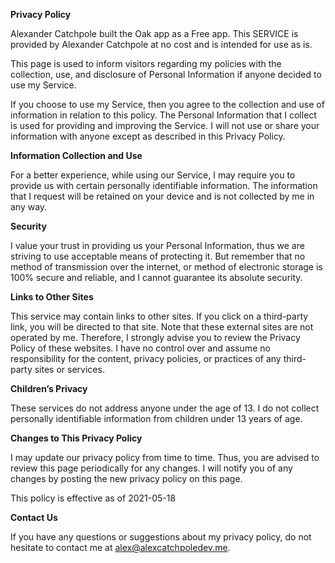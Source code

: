 **Privacy Policy**

Alexander Catchpole built the Oak app as a Free app. This SERVICE is provided by Alexander Catchpole at no cost and is intended for use as is.

This page is used to inform visitors regarding my policies with the collection, use, and disclosure of Personal Information if anyone decided to use my Service.

If you choose to use my Service, then you agree to the collection and use of information in relation to this policy. The Personal Information that I collect is used for providing and improving the Service. I will not use or share your information with anyone except as described in this Privacy Policy.

**Information Collection and Use**

For a better experience, while using our Service, I may require you to provide us with certain personally identifiable information. The information that I request will be retained on your device and is not collected by me in any way.

**Security**

I value your trust in providing us your Personal Information, thus we are striving to use acceptable means of protecting it. But remember that no method of transmission over the internet, or method of electronic storage is 100% secure and reliable, and I cannot guarantee its absolute security.

**Links to Other Sites**

This service may contain links to other sites. If you click on a third-party link, you will be directed to that site. Note that these external sites are not operated by me. Therefore, I strongly advise you to review the Privacy Policy of these websites. I have no control over and assume no responsibility for the content, privacy policies, or practices of any third-party sites or services.

**Children’s Privacy**

These services do not address anyone under the age of 13. I do not collect personally identifiable information from children under 13 years of age.

**Changes to This Privacy Policy**

I may update our privacy policy from time to time. Thus, you are advised to review this page periodically for any changes. I will notify you of any changes by posting the new privacy policy on this page.

This policy is effective as of 2021-05-18

**Contact Us**

If you have any questions or suggestions about my privacy policy, do not hesitate to contact me at alex@alexcatchpoledev.me.
